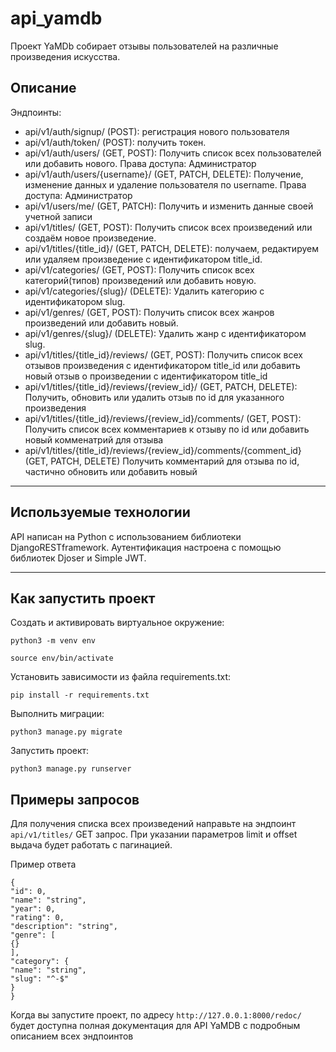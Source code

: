 # api_yamdb
Проект YaMDb собирает отзывы пользователей на различные произведения искусства.
## Описание
Эндпоинты:
- api/v1/auth/signup/ (POST): регистрация нового пользователя
- api/v1/auth/token/ (POST): получить токен.
- api/v1/auth/users/ (GET, POST): Получить список всех пользователей или добавить нового. Права доступа: Администратор
- api/v1/auth/users/{username}/ (GET, PATCH, DELETE): Получение, изменение данных и удаление пользователя по username. Права доступа: Администратор
- api/v1/users/me/ (GET, PATCH): Получить и изменить данные своей учетной записи
- api/v1/titles/ (GET, POST): Получить список всех произведений или создаём новое произведение.
- api/v1/titles/{title_id}/ (GET, PATCH, DELETE): получаем, редактируем или удаляем произведение с идентификатором title_id.
- api/v1/categories/ (GET, POST): Получить список всех категорий(типов) произведений или добавить новую.
- api/v1/categories/{slug}/ (DELETE): Удалить категорию с идентификатором slug.
- api/v1/genres/ (GET, POST): Получить список всех жанров произведений или добавить новый.
- api/v1/genres/{slug}/ (DELETE): Удалить жанр с идентификатором slug.
- api/v1/titles/{title_id}/reviews/  (GET, POST): Получить список всех отзывов произведения с идентификатором title_id или добавить новый отзыв о произведении с идентификатором title_id
- api/v1/titles/{title_id}/reviews/{review_id}/ (GET, PATCH, DELETE): Получить, обновить или удалить отзыв по id для указанного произведения
- api/v1/titles/{title_id}/reviews/{review_id}/comments/ (GET, POST): Получить список всех комментариев к отзыву по id или добавить новый комменатрий для отзыва
- api/v1/titles/{title_id}/reviews/{review_id}/comments/{comment_id} (GET, PATCH, DELETE) Получить комментарий для отзыва по id, частично обновить или добавить новый

***

## Используемые технологии 
API написан на Python с использованием библиотеки DjangoRESTframework.
Аутентификация настроена c помощью библиотек Djoser и Simple JWT.
***

## Как запустить проект
Cоздать и активировать виртуальное окружение:

```
python3 -m venv env
```

```
source env/bin/activate
```

Установить зависимости из файла requirements.txt:

```
pip install -r requirements.txt
```

Выполнить миграции:

```
python3 manage.py migrate
```

Запустить проект:

```
python3 manage.py runserver
```

## Примеры запросов
Для получения списка всех произведений направьте на эндпоинт `api/v1/titles/` GET запрос. При указании параметров limit и offset выдача будет работать с пагинацией.

Пример ответа
```
{
"id": 0,
"name": "string",
"year": 0,
"rating": 0,
"description": "string",
"genre": [
{}
],
"category": {
"name": "string",
"slug": "^-$"
}
}
```
Когда вы запустите проект, по адресу `http://127.0.0.1:8000/redoc/` будет доступна полная документация для API YaMDB с подробным описанием всех эндпоинтов